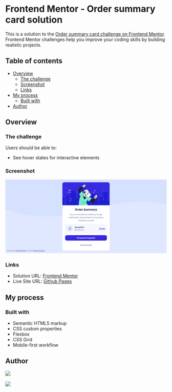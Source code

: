 # Frontend Mentor - Order summary card solution

This is a solution to the [Order summary card challenge on Frontend Mentor](https://www.frontendmentor.io/challenges/order-summary-component-QlPmajDUj). Frontend Mentor challenges help you improve your coding skills by building realistic projects.

## Table of contents

- [Overview](#overview)
  - [The challenge](#the-challenge)
  - [Screenshot](#screenshot)
  - [Links](#links)
- [My process](#my-process)
  - [Built with](#built-with)
- [Author](#author)

## Overview

### The challenge

Users should be able to:

- See hover states for interactive elements

### Screenshot

![](./desktop-order-summary-card.png)

### Links

- Solution URL: [Frontend Mentor](https://www.frontendmentor.io/solutions/order-summary-component-using-html-and-css-7j0uB4QQ-A)
- Live Site URL: [Github Pages](https://bccpadge.github.io/order-summary-component/)

## My process

### Built with

- Semantic HTML5 markup
- CSS custom properties
- Flexbox
- CSS Grid
- Mobile-first workflow

## Author

<a href="https://www.frontendmentor.io/profile/bccpadge">
<img src="https://img.shields.io/badge/FrontendMentor-57b1e6?style=for-the-badge&logo=frontendmentor&logoColor=white">
</a>
<p align="left">
<a href="https://github.com/bccpadge">
<img src="https://img.shields.io/badge/Github-9757e6?style=for-the-badge&logo=github&logoColor=white">
</a>
</p>
